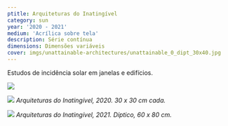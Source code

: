 ```yaml
---
ptitle: Arquiteturas do Inatingível
category: sun
year: '2020 - 2021'
medium: 'Acrílica sobre tela'
description: Série contínua
dimensions: Dimensões variáveis
cover: imgs/unattainable-architectures/unattainable_0_dipt_30x40.jpg
---
```

Estudos de incidência solar em janelas e edifícios.

![]({{site.baseurl}}/imgs/unattainable-architectures/unattainable_1_30x30.jpg)

![]({{site.baseurl}}/imgs/unattainable-architectures/unattainable_2_30x30.jpg)
_Arquiteturas do Inatingível, 2020. 30 x 30 cm cada._

![]({{site.baseurl}}/imgs/unattainable-architectures/unattainable_0_dipt_30x40.jpg)
_Arquiteturas do Inatingível, 2021. Díptico, 60 x 80 cm._

